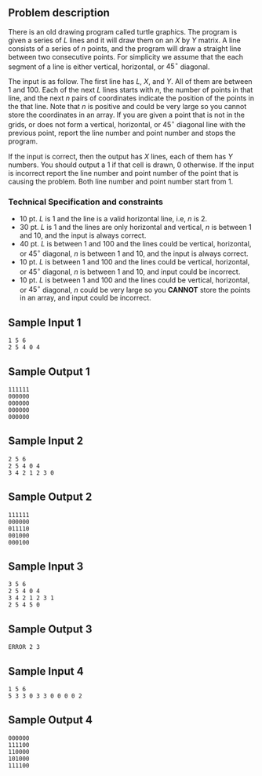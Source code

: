 ## Problem description ##

There is an old drawing program called turtle graphics. The program is given a series of $L$ lines and it will draw them on an $X$ by $Y$ matrix. A line consists of a series of $n$ points, and the program will draw a straight line between two consecutive points. For simplicity we assume that the each segment of a line is either vertical, horizontal, or $45^{\circ}$ diagonal.

The input is as follow. The first line has $L$, $X$, and $Y$. All of them are between 1 and 100. Each of the next $L$ lines starts with $n$, the number of points in that line, and the next $n$ pairs of coordinates indicate the position of the points in the that line. Note that $n$ is positive and could be very large so you cannot store the coordinates in an array. If you are given a point that is not in the grids, or does not form a vertical, horizontal, or $45^{\circ}$ diagonal line with the previous point, report the line number and point number and stops the program.

If the input is correct, then the output has $X$ lines, each of them has $Y$ numbers. You should output a $1$ if that cell is drawn, $0$ otherwise. If the input is incorrect report the line number and point number of the point that is causing the problem. Both line number and point number start from $1$.

### Technical Specification and constraints ###

* 10 pt. $L$ is $1$ and the line is a valid horizontal line, i.e, $n$ is $2$.
* 30 pt. $L$ is $1$ and the lines are only horizontal and vertical, $n$ is between $1$ and $10$, and the input is always correct.
* 40 pt. $L$ is between $1$ and $100$ and the lines could be vertical, horizontal, or $45^{\circ}$ diagonal, $n$ is between $1$ and $10$, and the input is always correct.
* 10 pt. $L$ is between $1$ and $100$ and the lines could be vertical, horizontal, or $45^{\circ}$ diagonal, $n$ is between $1$ and $10$, and input could be incorrect.
* 10 pt. $L$ is between $1$ and $100$ and the lines could be vertical, horizontal, or $45^{\circ}$ diagonal, $n$ could be very large so you **CANNOT** store the points in an array, and input could be incorrect.

## Sample Input 1 ##
```
1 5 6
2 5 4 0 4
```

## Sample Output 1 ##
```
111111
000000
000000
000000
000000
```

## Sample Input 2 ##
```
2 5 6
2 5 4 0 4
3 4 2 1 2 3 0
```

## Sample Output 2 ##
```
111111
000000
011110
001000
000100
```

## Sample Input 3 ##
```
3 5 6
2 5 4 0 4
3 4 2 1 2 3 1
2 5 4 5 0
```

## Sample Output 3 ##
```
ERROR 2 3
```

## Sample Input 4 ##
```
1 5 6
5 3 3 0 3 3 0 0 0 0 2
```

## Sample Output 4 ##
```
000000
111100
110000
101000
111100
```